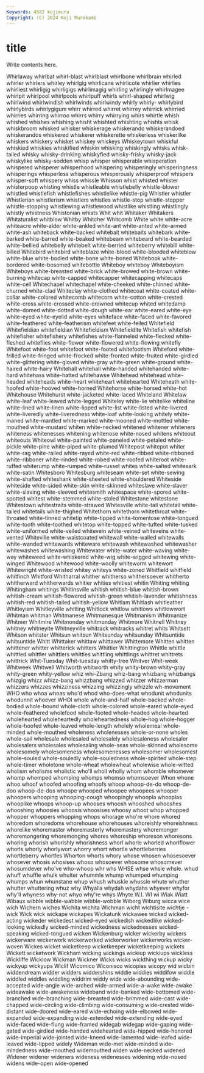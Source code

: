 ```yaml
---
Keywords: 4582 kojimura
Copyright: (C) 2024 Koji Murakami
---
```


# title

Write contents here.



Whirlaway whirlbat whirl-blast
whirlblast whirlbone whirlbrain whirled whirler whirlers whirley whirlgig whirlicane whirlicote
whirlier whirlies whirliest whirligig whirligigs whirlimagig whirling whirlingly whirlmagee whirlpit
whirlpool whirlpools whirlpuff whirls whirl-shaped whirlwig whirlwind whirlwindish whirlwinds whirlwindy
whirly whirly- whirlybird whirlybirds whirlygigum whirr whirred whirret whirrey whirrick
whirried whirries whirring whirroo whirrs whirry whirrying whirs whirtle whish
whished whishes whishing whisht whishted whishting whishts whisk whiskbroom whisked
whisker whiskerage whiskerando whiskerandoed whiskerandos whiskered whiskerer whiskerette whiskerless whiskerlike
whiskers whiskery whisket whiskey whiskeys Whiskeytown whiskful whiskied whiskies whiskified
whiskin whisking whiskingly whisks whisk-tailed whisky whisky-drinking whiskyfied whisky-frisky whisky-jack
whiskylike whisky-sodden whisp whisper whisperable whisperation whispered whisperer whisperhood whispering
whisperingly whisperingness whisperings whisperless whisperous whisperously whisperproof whispers whisper-soft whispery
whiss whissle Whisson whist whisted whister whisterpoop whisting whistle whistleable
whistlebelly whistle-blower whistled whistlefish whistlefishes whistlelike whistle-pig Whistler whistler Whistlerian
whistlerism whistlers whistles whistle-stop whistle-stopper whistle-stopping whistlewing whistlewood whistlike whistling
whistlingly whistly whistness Whistonian whists Whit whit Whitaker Whitakers Whitaturalist
whitblow Whitby Whitcher Whitcomb White white white-acre whiteacre white-alder white-ankled
white-ant white-anted white-armed white-ash whiteback white-backed whitebait whitebaits whitebark white-barked
white-barred white-beaked whitebeam whitebeard white-bearded white-bellied whitebelly whitebelt white-berried whiteberry
whitebill white-billed Whitebird whitebird whiteblaze white-blood white-blooded whiteblow white-blue white-bodied
white-bone white-boned Whitebook white-bordered white-bosomed whitebottle Whiteboy whiteboy Whiteboyism Whiteboys
white-breasted white-brick white-browed white-brown white-burning whitecap white-capped whitecapper whitecapping whitecaps
white-cell Whitechapel whitechapel white-cheeked white-chinned white-churned white-clad Whiteclay white-clothed whitecoat
white-coated white-collar white-colored whitecomb whitecorn white-cotton white-crested white-cross white-crossed white-crowned
whitecup whited whitedamp white-domed white-dotted white-dough white-ear white-eared white-eye white-eyed
white-eyelid white-eyes whiteface white-faced white-favored white-feathered white-featherism whitefeet white-felled Whitefield
Whitefieldian whitefieldian Whitefieldism Whitefieldite Whitefish whitefish whitefisher whitefishery whitefishes white-flanneled
white-flecked white-fleshed whiteflies white-flower white-flowered white-flowing whitefly Whitefoot white-foot whitefoot
white-footed whitefootism Whiteford white-frilled white-fringed white-frocked white-fronted white-fruited white-girdled white-glittering
white-gloved white-gray white-green white-ground white-haired white-hairy Whitehall whitehall white-handed whitehanded
white-hard whitehass white-hatted whitehawse Whitehead whitehead white-headed whiteheads white-heart whiteheart
whitehearted Whiteheath white-hoofed white-hooved white-horned Whitehorse white-horsed white-hot Whitehouse Whitehurst
white-jacketed white-laced Whiteland Whitelaw white-leaf white-leaved white-legged Whiteley white-lie whitelike
whiteline white-lined white-linen white-lipped white-list white-listed white-livered white-liveredly white-liveredness white-loaf
white-looking whitely white-maned white-mantled white-marked white-mooned white-mottled white-mouthed white-mustard whiten
white-necked whitened whitener whiteners whiteness whitenesses whitening whitenose white-nosed whitens
whiteout whiteouts Whiteowl white-painted white-paneled white-petaled white-pickle white-pine white-piped white-plumed
Whitepost whitepot whiter white-rag white-railed white-rayed white-red white-ribbed white-ribboned white-ribboner
white-rinded white-robed white-roofed whiteroot white-ruffed whiterump white-rumped white-russet whites white-salted
whitesark white-satin Whitesboro Whitesburg whiteseam white-set white-sewing white-shafted whiteshank white-sheeted
white-shouldered Whiteside whiteside white-sided white-skin white-skinned whiteslave white-slaver white-slaving white-sleeved
whitesmith whitespace white-spored white-spotted whitest white-stemmed white-stoled Whitestone whitestone Whitestown
whitestraits white-strawed Whitesville white-tail whitetail white-tailed whitetails white-thighed Whitethorn whitethorn
whitethroat white-throated white-tinned whitetip white-tipped white-tomentose white-tongued white-tooth white-toothed whitetop
white-topped white-tufted white-tusked white-uniformed white-veiled whitevein white-veined whiteveins white-vented Whiteville
white-waistcoated whitewall white-walled whitewalls white-wanded whitewards whiteware whitewash whitewashed whitewasher
whitewashes whitewashing Whitewater white-water white-waving white-way whiteweed white-whiskered white-wig white-wigged
whitewing white-winged Whitewood whitewood white-woolly whiteworm whitewort Whitewright white-wristed whitey
whiteys white-zoned Whitfield whitfield whitfinch Whitford Whitharral whither whitherso whithersoever
whitherto whitherward whitherwards whitier whities whitiest whitin Whiting whiting Whitingham
whitings Whitinsville whitish whitish-blue whitish-brown whitish-cream whitish-flowered whitish-green whitish-lavender whitishness
whitish-red whitish-tailed whitish-yellow Whitlam Whitlash whitleather Whitleyism Whitleyville whitling Whitlock
whitlow whitlows whitlowwort Whitman whitman Whitmanese Whitmanesque Whitmanism Whitmanize Whitmer
Whitmire Whitmonday whitmonday Whitmore Whitnell Whitney whitney whitneyite Whitneyville whitrack
whitracks whitret whits Whitsett Whitson whitster Whitsun whitsun Whitsunday whitsunday
Whitsuntide whitsuntide Whitt Whittaker whittaw whittawer Whittemore Whitten whitten whittener
whitter whitterick whitters Whittier Whittington Whittle whittle whittled whittler whittlers
whittles whittling whittlings whittret whittrets whittrick Whit-Tuesday Whit-tuesday whitty-tree Whitver
Whit-week Whitweek Whitwell Whitworth whitworth whity whity-brown whity-gray whity-green whity-yellow
whiz whi-Zbang whiz-bang whizbang whizbangs whizgig whizz whizz-bang whizzbang whizzed
whizzer whizzerman whizzers whizzes whizziness whizzing whizzingly whizzle wh-movement WHO
who whoa whoas who'd whod who-does-what whodunit whodunits whodunnit whoever
WHOI whole whole-and-half whole-backed whole-bodied whole-bound whole-cloth whole-colored whole-eared whole-eyed
whole-feathered wholefood whole-footed whole-headed whole-hearted wholehearted wholeheartedly wholeheartedness whole-hog whole-hogger
whole-hoofed whole-leaved whole-length wholely wholemeal whole-minded whole-mouthed wholeness wholenesses whole-or-none
wholes whole-sail wholesale wholesaled wholesalely wholesaleness wholesaler wholesalers wholesales wholesaling
whole-seas whole-skinned wholesome wholesomely wholesomeness wholesomenesses wholesomer wholesomest whole-souled whole-souledly
whole-souledness whole-spirited whole-step whole-timer wholetone whole-wheat wholewheat wholewise whole-witted wholism
wholisms wholistic who'll wholl wholly whom whomble whomever whomp whomped
whomping whomps whomso whomsoever Whon whone whoo whoof whoofed whoofing
whoofs whoop whoop-de-do whoop-de-doo whoop-de-dos whoope whooped whoopee whoopees whooper
whoopers whooping whooping-cough whoopingly whoopla whooplas whooplike whoops whoop-up whooses
whoosh whooshed whooshes whooshing whoosies whoosis whoosises whoosy whoot whop
whopped whopper whoppers whopping whops whorage who're whore whored whoredom
whoredoms whorehouse whorehouses whoreishly whoreishness whorelike whoremaster whoremasterly whoremastery whoremonger
whoremongering whoremonging whores whoreship whoreson whoresons whoring whorish whorishly whorishness
whorl whorle whorled whorlflower whorls whorly whorlywort whorry whort whortle
whortleberries whortleberry whortles Whorton whorts whory whose whosen whosesoever whosever
whosis whosises whoso whosoever whosome whosomever whosumdever who've who-whoop whr
whs WHSE whse whsle whsle. whud whuff whuffle whulk whulter
whummle whump whumped whumping whumps whun whunstane whup whush whuskie
whussle whute whuther whutter whuttering whuz why Whyalla whydah whydahs
whyever whyfor why'll whyness why-not whyo why're whys Whyte W.I.
WI wi Wiak Wiatt Wibaux wibble wibble-wabble wibble-wobble Wiborg Wiburg
wicca wice wich Wichern wiches Wichita wichita Wichman wicht wichtisite
wichtje -wick Wick wick wickape wickapes Wickatunk wickawee wicked wicked-acting
wickeder wickedest wicked-eyed wickedish wickedlike wicked-looking wickedly wicked-minded wickedness wickednesses
wicked-speaking wicked-tongued wicken Wickenburg wicker wickerby wickers wickerware wickerwork wickerworked
wickerworker wickerworks wicker-woven Wickes wicket wicketkeep wicketkeeper wicketkeeping wickets Wickett
wicketwork Wickham wicking wickings wickiup wickiups wickless Wickliffe Wicklow Wickman
Wickner Wicks wicks wickthing wickup wicky wickyup wickyups Wiclif Wicomico
Wiconisco wicopies wicopy wid widbin widdendream widder widders widdershins widdie
widdies widdifow widdle widdled widdles widdling widdrim widdy wide wide-abounding
wide-accepted wide-angle wide-arched wide-armed wide-a-wake wide-awake wideawake wide-awakeness wideband wide-banked
wide-bottomed wide-branched wide-branching wide-breasted wide-brimmed wide-cast wide-chapped wide-circling wide-climbing wide-consuming
wide-crested wide-distant wide-doored wide-eared wide-echoing wide-elbowed wide-expanded wide-expanding wide-extended wide-extending
wide-eyed wide-faced wide-flung wide-framed widegab widegap wide-gaping wide-gated wide-girdled wide-handed
widehearted wide-hipped wide-honored wide-imperial wide-jointed wide-kneed wide-lamented wide-leafed wide-leaved wide-lipped
widely Wideman wide-met wide-minded wide-mindedness wide-mouthed widemouthed widen wide-necked widened
Widener widener wideners wideness widenesses widening wide-nosed widens wide-open wide-opened
